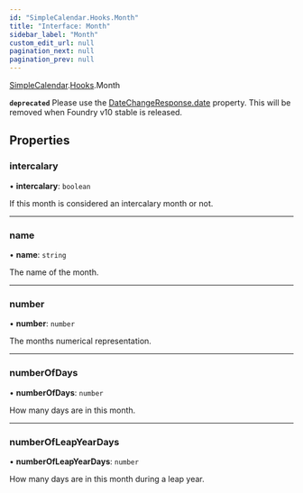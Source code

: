 ```yaml
---
id: "SimpleCalendar.Hooks.Month"
title: "Interface: Month"
sidebar_label: "Month"
custom_edit_url: null
pagination_next: null
pagination_prev: null
---
```


[SimpleCalendar](../namespaces/SimpleCalendar.md).[Hooks](../namespaces/SimpleCalendar.Hooks.md).Month

**`deprecated`** Please use the [DateChangeResponse.date](SimpleCalendar.Hooks.DateChangeResponse.md#date) property. This will be removed when Foundry v10 stable is released.

## Properties

### intercalary

• **intercalary**: `boolean`

If this month is considered an intercalary month or not.

___

### name

• **name**: `string`

The name of the month.

___

### number

• **number**: `number`

The months numerical representation.

___

### numberOfDays

• **numberOfDays**: `number`

How many days are in this month.

___

### numberOfLeapYearDays

• **numberOfLeapYearDays**: `number`

How many days are in this month during a leap year.
